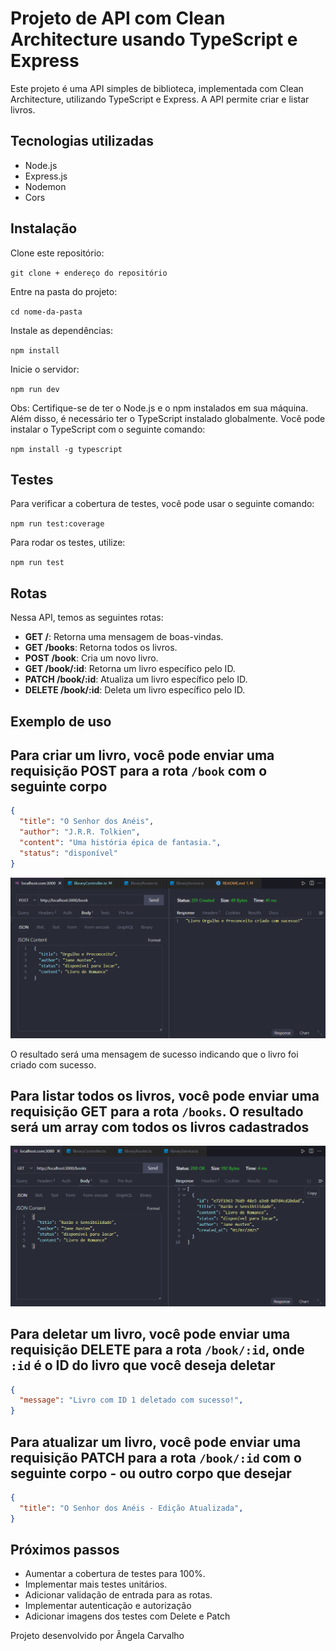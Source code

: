 # Projeto de API com Clean Architecture usando TypeScript e Express

Este projeto é uma API simples de biblioteca, implementada com Clean Architecture, utilizando TypeScript e Express. A API permite criar e listar livros.

## Tecnologias utilizadas

- Node.js
- Express.js
- Nodemon
- Cors

## Instalação

Clone este repositório:

``git clone + endereço do repositório``

Entre na pasta do projeto:

``cd nome-da-pasta``

Instale as dependências:

``npm install``

Inicie o servidor:

``npm run dev``

Obs: Certifique-se de ter o Node.js e o npm instalados em sua máquina. Além disso, é necessário ter o TypeScript instalado globalmente. Você pode instalar o TypeScript com o seguinte comando:

``npm install -g typescript``

## Testes

Para verificar a cobertura de testes, você pode usar o seguinte comando:

``npm run test:coverage``

Para rodar os testes, utilize:

``npm run test``

## Rotas

Nessa API, temos as seguintes rotas:

- **GET /**: Retorna uma mensagem de boas-vindas.
- **GET /books**: Retorna todos os livros.
- **POST /book**: Cria um novo livro.
- **GET /book/:id**: Retorna um livro específico pelo ID.
- **PATCH /book/:id**: Atualiza um livro específico pelo ID.
- **DELETE /book/:id**: Deleta um livro específico pelo ID.

## Exemplo de uso

## Para criar um livro, você pode enviar uma requisição POST para a rota `/book` com o seguinte corpo

```json
{
  "title": "O Senhor dos Anéis",
  "author": "J.R.R. Tolkien",
  "content": "Uma história épica de fantasia.",
  "status": "disponível"
}
```

![Rota POST criando um livro](image-1.png)

O resultado será uma mensagem de sucesso indicando que o livro foi criado com sucesso.

## Para listar todos os livros, você pode enviar uma requisição GET para a rota `/books`. O resultado será um array com todos os livros cadastrados

![Rota GET retornando o livro criado](image.png)

## Para deletar um livro, você pode enviar uma requisição DELETE para a rota `/book/:id`, onde `:id` é o ID do livro que você deseja deletar

```json
{
  "message": "Livro com ID 1 deletado com sucesso!",
}
```

## Para atualizar um livro, você pode enviar uma requisição PATCH para a rota `/book/:id` com o seguinte corpo - ou outro corpo que desejar

```json
{
  "title": "O Senhor dos Anéis - Edição Atualizada",
}
```

## Próximos passos

- Aumentar a cobertura de testes para 100%.
- Implementar mais testes unitários.
- Adicionar validação de entrada para as rotas.
- Implementar autenticação e autorização
- Adicionar imagens dos testes com Delete e Patch

Projeto desenvolvido por Ângela Carvalho
